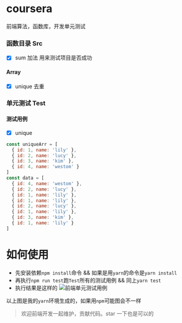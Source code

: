 # coursera
前端算法，函数库，开发单元测试

### 函数目录 Src

* [x] sum 加法 用来测试项目是否成功

#### Array 

* [x] unique 去重

### 单元测试 Test

#### 测试用例

* [x] unique 

```js
const uniqueArr = [
  { id: 1, name: 'lily' },
  { id: 2, name: 'lucy' },
  { id: 3, name: 'kim' },
  { id: 4, name: 'westom' }
]
const data = [
  { id: 4, name: 'westom' },
  { id: 2, name: 'lucy' },
  { id: 1, name: 'lily' },
  { id: 1, name: 'lily' },
  { id: 2, name: 'lucy' },
  { id: 1, name: 'lily' },
  { id: 3, name: 'kim' },
  { id: 1, name: 'lily' }
]
```

# 如何使用

* 先安装依赖`npm install`命令 && 如果是用`yarn`的命令是`yarn install`
* 再执行`npm run test`跑`Test`所有的测试用例 && 同上`yarn test`
* 执行结果是这样的
![前端单元测试用例](https://pic1.zhimg.com/50/v2-67583365ebd773ebe913989fd66f683f_r.jpg)

以上图是我的`yarn`环境生成的，如果用`npm`可能图会不一样

> 欢迎前端开发一起维护，贡献代码。star 一下也是可以的 

